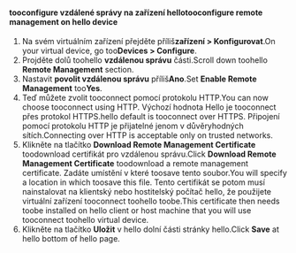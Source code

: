 
#### <a name="tooconfigure-remote-management-on-hello-device"></a><span data-ttu-id="c21a6-101">tooconfigure vzdálené správy na zařízení hello</span><span class="sxs-lookup"><span data-stu-id="c21a6-101">tooconfigure remote management on hello device</span></span>
1. <span data-ttu-id="c21a6-102">Na svém virtuálním zařízení přejděte příliš**zařízení > Konfigurovat**.</span><span class="sxs-lookup"><span data-stu-id="c21a6-102">On your virtual device, go too**Devices > Configure**.</span></span>
2. <span data-ttu-id="c21a6-103">Projděte dolů toohello **vzdálenou správu** části.</span><span class="sxs-lookup"><span data-stu-id="c21a6-103">Scroll down toohello **Remote Management** section.</span></span>
3. <span data-ttu-id="c21a6-104">Nastavit **povolit vzdálenou správu** příliš**Ano**.</span><span class="sxs-lookup"><span data-stu-id="c21a6-104">Set **Enable Remote Management** too**Yes**.</span></span>
4. <span data-ttu-id="c21a6-105">Teď můžete zvolit tooconnect pomocí protokolu HTTP.</span><span class="sxs-lookup"><span data-stu-id="c21a6-105">You can now choose tooconnect using HTTP.</span></span> <span data-ttu-id="c21a6-106">Výchozí hodnota Hello je tooconnect přes protokol HTTPS.</span><span class="sxs-lookup"><span data-stu-id="c21a6-106">hello default is tooconnect over HTTPS.</span></span> <span data-ttu-id="c21a6-107">Připojení pomocí protokolu HTTP je přijatelné jenom v důvěryhodných sítích.</span><span class="sxs-lookup"><span data-stu-id="c21a6-107">Connecting over HTTP is acceptable only on trusted networks.</span></span>
5. <span data-ttu-id="c21a6-108">Klikněte na tlačítko **Download Remote Management Certificate** toodownload certifikát pro vzdálenou správu.</span><span class="sxs-lookup"><span data-stu-id="c21a6-108">Click **Download Remote Management Certificate** toodownload a remote management certificate.</span></span> <span data-ttu-id="c21a6-109">Zadáte umístění v které toosave tento soubor.</span><span class="sxs-lookup"><span data-stu-id="c21a6-109">You will specify a location in which toosave this file.</span></span> <span data-ttu-id="c21a6-110">Tento certifikát se potom musí nainstalovat na klientský nebo hostitelský počítač hello, že použijete virtuální zařízení tooconnect toohello toobe.</span><span class="sxs-lookup"><span data-stu-id="c21a6-110">This certificate then needs toobe installed on hello client or host machine that you will use tooconnect toohello virtual device.</span></span>
6. <span data-ttu-id="c21a6-111">Klikněte na tlačítko **Uložit** v hello dolní části stránky hello.</span><span class="sxs-lookup"><span data-stu-id="c21a6-111">Click **Save** at hello bottom of hello page.</span></span>

